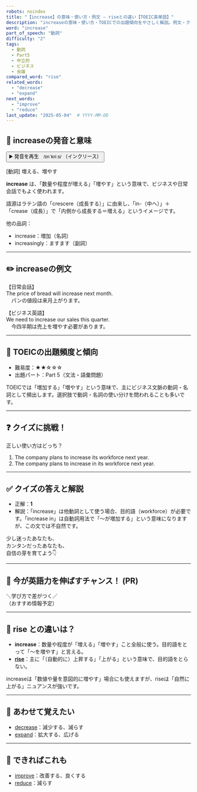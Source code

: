 ```yaml
---
robots: noindex
title: "【increase】の意味・使い方・例文 ― riseとの違い【TOEIC英単語】"
description: "increaseの意味・使い方・TOEICでの出題傾向をやさしく解説。例文・クイズ付きでriseとの違いもわかりやすく学べます。"
word: "increase"
part_of_speech: "動詞"
difficulty: "2"
tags:
  - 動詞
  - Part5
  - 中立的
  - ビジネス
  - 会議
compared_word: "rise"
related_words:
  - "decrease"
  - "expand"
next_words:
  - "improve"
  - "reduce"
last_update: "2025-05-04"  # YYYY-MM-DD
---
```


## 🔰 increaseの発音と意味

<button class="play-audio" onclick="playTTS('increase')">
  <span class="play-audio-main">
    ▶️ 発音を再生　/ɪnˈkriːs/
  </span>
  <span class="play-audio-sub">
    （インクリース）
  </span>
</button>

[動詞] 増える、増やす

**increase** は、「数量や程度が増える」「増やす」という意味で、ビジネスや日常会話でもよく使われます。

語源はラテン語の「crescere（成長する）」に由来し、「in-（中へ）」＋「crease（成長）」で「内側から成長する＝増える」というイメージです。

他の品詞：  
- increase：増加（名詞）
- increasingly：ますます（副詞）

---

## ✏️ increaseの例文

【日常会話】  
The price of bread will increase next month.  
　パンの値段は来月上がります。

【ビジネス英語】  
We need to increase our sales this quarter.  
　今四半期は売上を増やす必要があります。

---

## 🎯 TOEICの出題頻度と傾向

- 難易度：★★☆☆☆
- 出題パート：Part 5（文法・語彙問題）

TOEICでは「増加する」「増やす」という意味で、主にビジネス文脈の動詞・名詞として頻出します。選択肢で動詞・名詞の使い分けを問われることも多いです。

---

## ❓ クイズに挑戦！

正しい使い方はどっち？

1. The company plans to increase its workforce next year.  
2. The company plans to increase in its workforce next year.

---

## ✅ クイズの答えと解説

- 正解：**1**
- 解説：「increase」は他動詞として使う場合、目的語（workforce）が必要です。「increase in」は自動詞用法で「～が増加する」という意味になりますが、この文では不自然です。

少し迷ったあなたも、  
カンタンだったあなたも、  
自信の芽を育てよう👇️

---

## 🚀 今が英語力を伸ばすチャンス！ (PR)

<div class="info-center">
＼学び方で差がつく／<br>  
（おすすめ情報予定）
</div>

---

## 🤔  rise との違いは？

- **increase**：数量や程度が「増える」「増やす」こと全般に使う。目的語をとって「～を増やす」と言える。
- **[rise](/word/rise/)**：主に「（自動的に）上昇する」「上がる」という意味で、目的語をとらない。

increaseは「数値や量を意図的に増やす」場合にも使えますが、riseは「自然に上がる」ニュアンスが強いです。

---

## 🧩 あわせて覚えたい

- [decrease](/word/decrease/)：減少する、減らす
- [expand](/word/expand/)：拡大する、広げる

---

## 📖 できればこれも

- [improve](/word/improve/)：改善する、良くする
- [reduce](/word/reduce/)：減らす

<!-- cvid: aid16_bid15 -->
